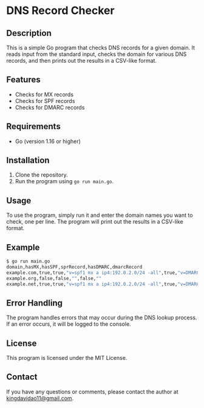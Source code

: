 # DNS Record Checker

## Description

This is a simple Go program that checks DNS records for a given domain. It reads input from the standard input, checks the domain for various DNS records, and then prints out the results in a CSV-like format.

## Features

- Checks for MX records
- Checks for SPF records
- Checks for DMARC records

## Requirements

- Go (version 1.16 or higher)

## Installation

1. Clone the repository.
2. Run the program using `go run main.go`.

## Usage

To use the program, simply run it and enter the domain names you want to check, one per line. The program will print out the results in a CSV-like format.

## Example

```sh
$ go run main.go
domain,hasMX,hasSPF,sprRecord,hasDMARC,dmarcRecord
example.com,true,true,"v=spf1 mx a ip4:192.0.2.0/24 -all",true,"v=DMARC1; p=none; sp=none; rua=mailto:postmaster@example.com; ruf=mailto:postmaster@example.com; pct=100"
example.org,false,false,"",false,""
example.net,true,true,"v=spf1 mx a ip4:192.0.2.0/24 -all",true,"v=DMARC1; p=none; sp=none; rua=mailto:postmaster@example.net; ruf=mailto:postmaster@example.net; pct=100"
```

## Error Handling

The program handles errors that may occur during the DNS lookup process. If an error occurs, it will be logged to the console.

## License

This program is licensed under the MIT License.

## Contact

If you have any questions or comments, please contact the author at [kingdavidao11@gmail.com](mailto:kingdavidao11@gmail.com).
